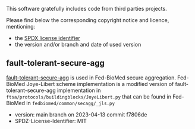 This software gratefully includes code from third parties projects.

Please find below the corresponding copyright notice and licence, mentioning:
- the [SPDX license identifier](https://spdx.org/licenses/)
- the version and/or branch and date of used version


## fault-tolerant-secure-agg

[fault-tolerant-secure-agg](https://github.com/MohamadMansouri/fault-tolerant-secure-agg)
is used in Fed-BioMed secure aggregation.
Fed-BioMed Joye-Libert scheme implementation is a modified version of
fault-tolerant-secure-agg implementation in `ftsa/protocols/buildingblocks/JoyeLibert.py`
that can be found in Fed-BioMed in `fedbiomed/common/secagg/_jls.py`

- version: main branch on 2023-04-13 commit f7806de
- SPDZ-License-Identifier: MIT
